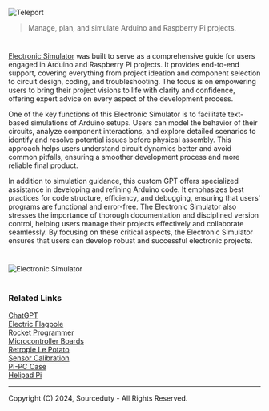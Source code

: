 ![Teleport](https://github.com/user-attachments/assets/ac55058f-2a26-4894-80c0-7a223f1ccc81)

> Manage, plan, and simulate Arduino and Raspberry Pi projects.

#

[Electronic Simulator](https://chatgpt.com/g/g-409Bg1hAQ-electronic-simulator) was built to serve as a comprehensive guide for users engaged in Arduino and Raspberry Pi projects. It provides end-to-end support, covering everything from project ideation and component selection to circuit design, coding, and troubleshooting. The focus is on empowering users to bring their project visions to life with clarity and confidence, offering expert advice on every aspect of the development process.

One of the key functions of this Electronic Simulator is to facilitate text-based simulations of Arduino setups. Users can model the behavior of their circuits, analyze component interactions, and explore detailed scenarios to identify and resolve potential issues before physical assembly. This approach helps users understand circuit dynamics better and avoid common pitfalls, ensuring a smoother development process and more reliable final product.

In addition to simulation guidance, this custom GPT offers specialized assistance in developing and refining Arduino code. It emphasizes best practices for code structure, efficiency, and debugging, ensuring that users' programs are functional and error-free. The Electronic Simulator also stresses the importance of thorough documentation and disciplined version control, helping users manage their projects effectively and collaborate seamlessly. By focusing on these critical aspects, the Electronic Simulator ensures that users can develop robust and successful electronic projects.

#

![Electronic Simulator](https://github.com/user-attachments/assets/dea17280-f92b-48ca-9a7d-22f6218735ff)

#
### Related Links

[ChatGPT](https://github.com/sourceduty/ChatGPT)
<br>
[Electric Flagpole](https://github.com/sourceduty/Electronic_Flagpole)
<br>
[Rocket Programmer](https://github.com/sourceduty/Rocket_Programmer)
<br>
[Microcontroller Boards](https://github.com/sourceduty/Microcontroller_Boards)
<br>
[Retropie Le Potato](https://github.com/sourceduty/Retropie_Le_Potato)
<br>
[Sensor Calibration](https://github.com/sourceduty/Sensor_Calibration)
<br>
[PI-PC Case](https://github.com/sourceduty/Pi-PC_Case)
<br>
[Helipad Pi](https://github.com/sourceduty/Helipad_Pi)

***
Copyright (C) 2024, Sourceduty - All Rights Reserved.
